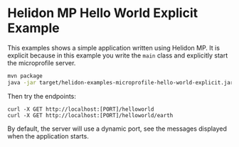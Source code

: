 # Helidon MP Hello World Explicit Example

This examples shows a simple application written using Helidon MP.
It is explicit because in this example you write the `main` class
and explicitly start the microprofile server.

```bash
mvn package
java -jar target/helidon-examples-microprofile-hello-world-explicit.jar
```

Then try the endpoints:

```
curl -X GET http://localhost:[PORT]/helloworld
curl -X GET http://localhost:[PORT]/helloworld/earth
```

By default, the server will use a dynamic port, see the messages displayed
when the application starts.
